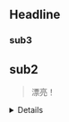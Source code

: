 ## Headline
### sub3
## sub2
> 漂亮！
<details>
  ```python
  def func():
    return 1
  ```
  
</details>
